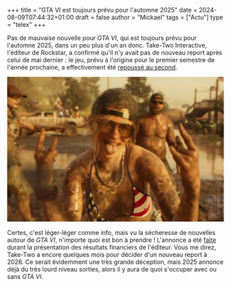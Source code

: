 +++
title = "GTA VI est toujours prévu pour l'automne 2025"
date = 2024-08-09T07:44:32+01:00
draft = false
author = "Mickael"
tags = ["Actu"]
type = "telex"
+++

Pas de mauvaise nouvelle pour *GTA VI*, qui est toujours prévu pour l'automne 2025, dans un peu plus d'un an donc. Take-Two Interactive, l'éditeur de Rockstar, a confirmé qu'il n'y avait pas de nouveau report après celui de mai dernier : le jeu, prévu à l'origine pour le premier semestre de l'année prochaine, a effectivement été [repoussé au second](https://nostick.fr/articles/2024/mai/1605-gta-vi-cest-pour-lautomne-2025/).

![GTA VI](GTA.jpg "")

Certes, c'est léger-léger comme info, mais vu la sécheresse de nouvelles autour de *GTA VI*, n'importe quoi est bon à prendre ! L'annonce a été [faite](https://kotaku.com/grand-theft-auto-vi-still-on-track-for-fall-2025-take-1851617299) durant la présentation des résultats financiers de l'éditeur. Vous me direz, Take-Two a encore quelques mois pour décider d'un nouveau report à 2026. Ce serait évidemment une très grande déception, mais 2025 annonce déjà du très lourd niveau sorties, alors il y aura de quoi s'occuper avec ou sans *GTA VI*.